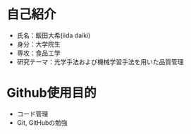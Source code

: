 #  自己紹介
- 氏名：飯田大希(iida daiki)
- 身分：大学院生
- 専攻：食品工学
- 研究テーマ：光学手法および機械学習手法を用いた品質管理

# Github使用目的
- コード管理
- Git, GitHubの勉強
